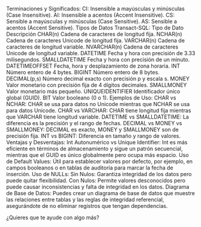 Terminaciones y Significados:
CI: Insensible a mayúsculas y minúsculas (Case Insensitive).
AI: Insensible a acentos (Accent Insensitive).
CS: Sensible a mayúsculas y minúsculas (Case Sensitive).
AS: Sensible a acentos (Accent Sensitive).
Tipos de Datos Transact-SQL:
Tipo de Dato	Descripción
CHAR(n)	Cadena de caracteres de longitud fija.
NCHAR(n)	Cadena de caracteres Unicode de longitud fija.
VARCHAR(n)	Cadena de caracteres de longitud variable.
NVARCHAR(n)	Cadena de caracteres Unicode de longitud variable.
DATETIME	Fecha y hora con precisión de 3.33 milisegundos.
SMALLDATETIME	Fecha y hora con precisión de un minuto.
DATETIMEOFFSET	Fecha, hora y desplazamiento de zona horaria.
INT	Número entero de 4 bytes.
BIGINT	Número entero de 8 bytes.
DECIMAL(p,s)	Número decimal exacto con precisión p y escala s.
MONEY	Valor monetario con precisión fija de 4 dígitos decimales.
SMALLMONEY	Valor monetario más pequeño.
UNIQUEIDENTIFIER	Identificador único global (GUID).
BIT	Valor booleano (0 o 1).
Ejemplos de Uso:
CHAR vs NCHAR: CHAR se usa para datos no Unicode mientras que NCHAR se usa para datos Unicode.
CHAR vs VARCHAR: CHAR tiene longitud fija mientras que VARCHAR tiene longitud variable.
DATETIME vs SMALLDATETIME: La diferencia es la precisión y el rango de fechas.
DECIMAL vs MONEY vs SMALLMONEY: DECIMAL es exacto, MONEY y SMALLMONEY son de precisión fija.
INT vs BIGINT: Diferencia en tamaño y rango de valores.
Ventajas y Desventajas:
Int Autonumérico vs Unique Identifier: Int es más eficiente en términos de almacenamiento y sigue un patrón secuencial, mientras que el GUID es único globalmente pero ocupa más espacio.
Uso de Default Values:
Útil para establecer valores por defecto, por ejemplo, en campos booleanos o en tablas de auditoría para marcar la fecha de inserción.
Uso de NULLs:
Sin Nulos: Garantiza integridad de los datos pero puede quitar flexibilidad.
Con Nulos: Permite valores desconocidos pero puede causar inconsistencias y falta de integridad en los datos.
Diagrama de Base de Datos:
Puedes crear un diagrama de base de datos que muestre las relaciones entre tablas y las reglas de integridad referencial, asegurándote de no eliminar registros que tengan dependencias.

¿Quieres que te ayude con algo más?